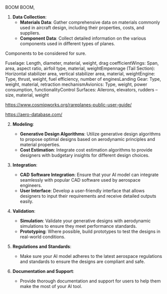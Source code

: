 BOOM BOOM,

1. **Data Collection**:
   - **Materials Data**: Gather comprehensive data on materials commonly used in aircraft design, including their properties, costs, and suppliers.
   - **Component Data**: Collect detailed information on the various components used in different types of planes.

Components to be considered for sure.
 
Fuselage: Length, diameter, material, weight, drag coefficientWings: Span, area, aspect ratio, airfoil type, material, weightEmpennage (Tail Section): Horizontal stabilizer area, vertical stabilizer area, material, weightEngine: Type, thrust, weight, fuel efficiency, number of enginesLanding Gear: Type, weight, material, retraction mechanismAvionics: Type, weight, power consumption, functionalityControl Surfaces: Ailerons, elevators, rudders – size, material, weight

https://www.cosmiqworks.org/rareplanes-public-user-guide/ 

https://aero-database.com/

2. **Modeling**:
   - **Generative Design Algorithms**: Utilize generative design algorithms to propose optimal designs based on aerodynamic principles and material properties.
   - **Cost Estimation**: Integrate cost estimation algorithms to provide designers with budgetary insights for different design choices.

3. **Integration**:
   - **CAD Software Integration**: Ensure that your AI model can integrate seamlessly with popular CAD software used by aerospace engineers.
   - **User Interface**: Develop a user-friendly interface that allows designers to input their requirements and receive detailed outputs easily.

4. **Validation**:
   - **Simulation**: Validate your generative designs with aerodynamic simulations to ensure they meet performance standards.
   - **Prototyping**: Where possible, build prototypes to test the designs in real-world conditions.

5. **Regulations and Standards**:
   - Make sure your AI model adheres to the latest aerospace regulations and standards to ensure the designs are compliant and safe.

6. **Documentation and Support**:
   - Provide thorough documentation and support for users to help them make the most of your AI tool.

